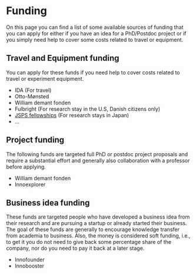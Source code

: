 # Funding
On this page you can find a list of some available sources of funding that you can apply for either if you have an idea for a PhD/Postdoc project or if you simply need help to cover some costs related to travel or equipment.

## Travel and Equipment funding
You can apply for these funds if you need help to cover costs related to travel or experiment equipment.

* IDA (For travel)
* Otto-Mønsted
* William demant fonden
* Fulbright (For research stay in the U.S, Danish citizens only)
* [JSPS fellowships](https://www.jsps.go.jp/english/e-inv_researchers/) (For research stays in Japan)
* ...

## Project funding
The following funds are targeted full PhD or postdoc project proposals and require a substantial effort and generally also collaboration with a professor before applying.

* William demant fonden
* Innoexplorer

## Business idea funding
These funds are targeted people who have developed a business idea from their research and are pursuing a startup or already started their business.
The goal of these funds are generally to encourage knowledge transfer from academia to business. 
Also, the money is considered soft funding, i.e., to get it you do not need to give back some percentage share of the company, nor do you need to pay it back at a later stage.

* Innofounder
* Innobooster


